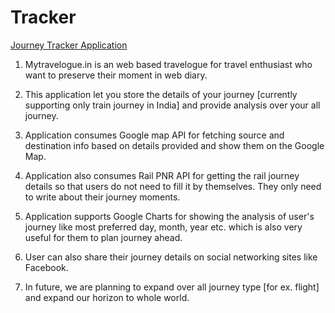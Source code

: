 Tracker
=======

[Journey Tracker Application](http://mytravelogue.info)

1. Mytravelogue.in is an web based travelogue for travel enthusiast who want to preserve their moment in web diary.

2. This application let you store the details of your journey [currently supporting only train journey in India] 
   and provide analysis over your all journey.

3. Application consumes Google map API for fetching source and destination info based on details provided 
   and show them on the Google Map.

4. Application also consumes Rail PNR API for getting the rail journey details so that users do not need to fill it by themselves. 
   They only need to write about their journey moments.

5. Application supports Google Charts for showing the analysis of user's journey like most preferred day, month, year etc. 
   which is also very useful for them to plan journey ahead. 

6. User can also share their journey details on social networking sites like Facebook.

7. In future, we are planning to expand over all journey type [for ex. flight] and expand our horizon to whole world.
